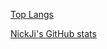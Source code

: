[Top Langs](https://github-readme-stats.vercel.app/api/top-langs/?username=nickji2019&layout=compact)

[NickJi's GitHub stats](https://github-readme-stats.vercel.app/api?username=nickji2019&count_private=true&show_icons=true)
<!---
NickJi2019/NickJi2019 is a ✨ special ✨ repository because its `README.md` (this file) appears on your GitHub profile.
You can click the Preview link to take a look at your changes.
--->
